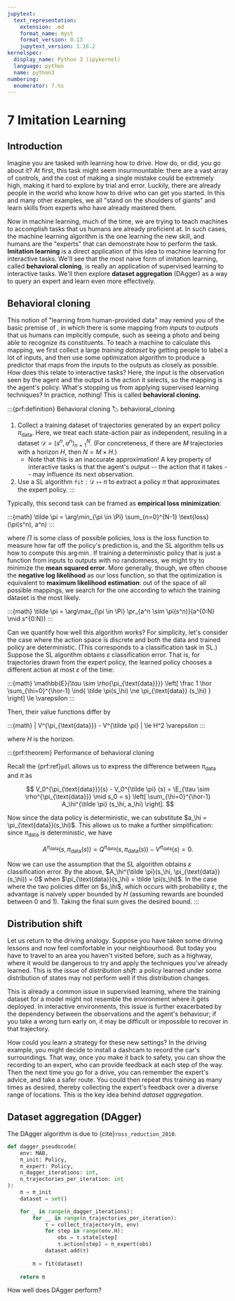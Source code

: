 ```yaml
---
jupytext:
  text_representation:
    extension: .md
    format_name: myst
    format_version: 0.13
    jupytext_version: 1.16.2
kernelspec:
  display_name: Python 3 (ipykernel)
  language: python
  name: python3
numbering:
  enumerator: 7.%s
---
```


# 7 Imitation Learning

## Introduction

Imagine you are tasked with learning how to drive. How do, or did, you go about it?
At first, this task might seem insurmountable: there are a vast array of controls, and the cost of making a single mistake could be extremely high, making it hard to explore by trial and error.
Luckily, there are already people in the world who know how to drive who can get you started.
In this and many other examples, we all "stand on the shoulders of giants" and learn skills from experts who have already mastered them.

Now in machine learning, much of the time, we are trying to teach machines to accomplish tasks that us humans are already proficient at.
In such cases, the machine learning algorithm is the one learning the new skill, and humans are the "experts" that can demonstrate how to perform the task.
**Imitation learning** is a direct application of this idea to machine learning for interactive tasks.
We'll see that the most naive form of imitation learning, called **behavioral cloning**, is really an application of supervised learning to interactive tasks.
We'll then explore **dataset aggregation** (DAgger) as a way to query an expert and learn even more effectively.

## Behavioral cloning

This notion of "learning from human-provided data" may remind you of the basic premise of [](./supervised_learning.md),
in which there is some mapping from _inputs_ to _outputs_ that us humans can implicitly compute, such as seeing a photo and being able to recognize its constituents.
To teach a machine to calculate this mapping, we first collect a large _training dataset_ by getting people to label a lot of inputs,
and then use some optimization algorithm to produce a predictor that maps from the inputs to the outputs as closely as possible.
How does this relate to interactive tasks?
Here, the input is the observation seen by the agent and the output is the action it selects, so the mapping is the agent's policy.
What's stopping us from applying supervised learning techniques?
In practice, nothing! This is called **behavioral cloning.**

:::{prf:definition} Behavioral cloning
:label: behavioral_cloning


1. Collect a training dataset of trajectories generated by an expert policy $\pi_\text{data}$. Here, we treat each state-action pair as independent, resuling in a dataset $\mathcal{D} = (s^n, a^n)_{n=1}^{N}$. (For concreteness, if there are $M$ trajectories with a horizon $H$, then $N = M \times H$.)
   - Note that this is an inaccurate approximation! A key property of interactive tasks is that the agent's output -- the action that it takes -- may influence its next observation.
2. Use a SL algorithm $\texttt{fit} : \mathcal{D} \mapsto \tilde \pi$ to extract a policy $\tilde \pi$ that approximates the expert policy.
:::

Typically, this second task can be framed as **empirical loss minimization**:

:::{math}
\tilde \pi = \arg\min_{\pi \in \Pi} \sum_{n=0}^{N-1} \text{loss}(\pi(s^n), a^n)
:::

where $\Pi$ is some class of possible policies, $\text{loss}$ is the loss function to measure how far off the policy's prediction is, and the SL algorithm tells us how to compute this $\arg\min$.
If training a deterministic policy that is just a function from inputs to outputs with no randomness, we might try to minimize the **mean squared error**.
More generally, though, we often choose the **negative log likelihood** as our loss function, so that the optimization is equivalent to **maximum likelihood estimation**:
out of the space of all possible mappings, we search for the one according to which the training dataset is the most likely.

:::{math}
\tilde \pi = \arg\max_{\pi \in \Pi} \pr_{a^n \sim \pi(s^n)}(a^{0:N} \mid s^{0:N})
:::

Can we quantify how well this algorithm works?
For simplicity, let's consider the case where the action space is discrete and both the data and trained policy are deterministic.
(This corresponds to a classification task in SL.)
Suppose the SL algorithm obtains $\varepsilon$ classification error.
That is, for trajectories drawn from the expert policy,
the learned policy chooses a different action at most $\varepsilon$ of the time:

:::{math}
\mathbb{E}_{\tau \sim \rho_{\pi_{\text{data}}}} \left[ \frac 1 \hor \sum_{\hi=0}^{\hor-1} \ind{ \tilde \pi(s_\hi) \ne \pi_{\text{data}} (s_\hi) } \right] \le \varepsilon
:::

Then, their value functions differ by

:::{math}
| V^{\pi_{\text{data}}} - V^{\tilde \pi} | \le H^2 \varepsilon
:::

where $H$ is the horizon.

:::{prf:theorem} Performance of behavioral cloning

Recall the {prf:ref}`pdl` allows us to express the difference between $\pi_{\text{data}}$ and $\tilde \pi$ as

$$
V_0^{\pi_{\text{data}}}(s) - V_0^{\tilde \pi} (s) = \E_{\tau \sim \rho^{\pi_{\text{data}}} \mid s_0 = s} \left[ \sum_{\hi=0}^{\hor-1} A_\hi^{\tilde \pi} (s_\hi, a_\hi) \right].
$$

Now since the data policy is deterministic, we can substitute $a_\hi = \pi_{\text{data}}(s_\hi)$.
This allows us to make a further simplification:
since $\pi_{\text{data}}$ is deterministic, we have

$$
A^{\pi_{\text{data}}}(s, \pi_{\text{data}}(s)) = Q^{\pi_{\text{data}}}(s, \pi_{\text{data}}(s)) - V^{\pi_{\text{data}}}(s) = 0.
$$

Now we can use the assumption that the SL algorithm obtains $\varepsilon$ classification error. By the above, $A_\hi^{\tilde \pi}(s_\hi, \pi_{\text{data}}(s_\hi)) = 0$ when $\pi_{\text{data}}(s_\hi) = \tilde \pi(s_\hi)$. In the case where the two policies differ on $s_\hi$, which occurs with probability $\varepsilon$, the advantage is naively upper bounded by $H$ (assuming rewards are bounded between $0$ and $1$). Taking the final sum gives the desired bound.
:::

<!-- TODO ADD DISTRIBUTION SHIFT EXAMPLE FROM SLIDES -->

## Distribution shift

Let us return to the driving analogy. Suppose you have taken some driving lessons and now feel comfortable in your neighbourhood. But today you have to travel to an area you haven't visited before, such as a highway, where it would be dangerous to try and apply the techniques you've already learned.
This is the issue of _distribution shift_: a policy learned under some distribution of states may not perform well if this distribution changes.

This is already a common issue in supervised learning, where the training dataset for a model might not resemble the environment where it gets deployed. In interactive environments, this issue is further exacerbated by the dependency between the observations and the agent's behaviour; if you take a wrong turn early on, it may be difficult or impossible to recover in that trajectory.

How could you learn a strategy for these new settings?
In the driving example, you might decide to install a dashcam to record the car's surroundings. That way, once you make it back to safety, you can show the recording to an expert, who can provide feedback at each step of the way.
Then the next time you go for a drive, you can remember the expert's advice, and take a safer route.
You could then repeat this training as many times as desired, thereby collecting the expert's feedback over a diverse range of locations.
This is the key idea behind _dataset aggregation_.

## Dataset aggregation (DAgger)

The DAgger algorithm is due to {cite}`ross_reduction_2010`.

```python
def dagger_pseudocode(
    env: MAB,
    π_init: Policy,
    π_expert: Policy,
    n_dagger_iterations: int,
    n_trajectories_per_iteration: int
):
    π = π_init
    dataset = set()

    for _ in range(n_dagger_iterations):
        for __ in range(n_trajectories_per_iteration):
            τ = collect_trajectory(π, env)
            for step in range(env.H):
                obs = τ.state[step]
                τ.action[step] = π_expert(obs)
            dataset.add(τ)
        
        π = fit(dataset)
    
    return π
```

How well does DAgger perform?

<!-- TODO -->
